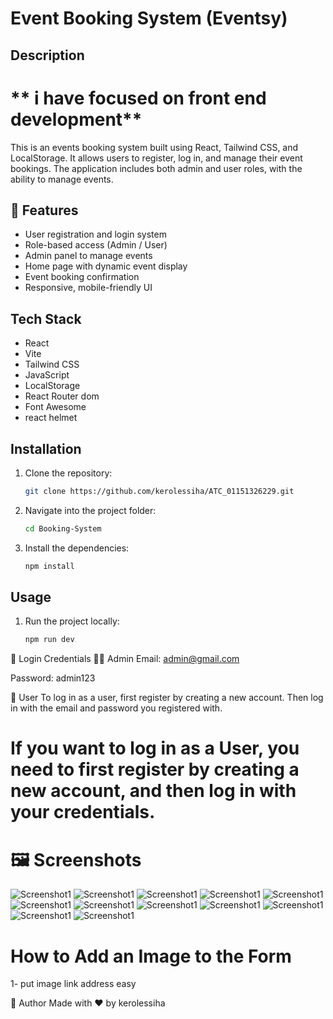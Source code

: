 # Event Booking System (Eventsy)

## Description

# ** i have focused on front end development**

This is an events booking system built using React, Tailwind CSS, and LocalStorage. It allows users to register, log in, and manage their event bookings. The application includes both admin and user roles, with the ability to manage events.

## 🎯 Features

- User registration and login system
- Role-based access (Admin / User)
- Admin panel to manage events
- Home page with dynamic event display
- Event booking confirmation
- Responsive, mobile-friendly UI

## Tech Stack

- React
- Vite
- Tailwind CSS
- JavaScript
- LocalStorage
- React Router dom
- Font Awesome
- react helmet

## Installation

1. Clone the repository:
   ```bash
   git clone https://github.com/kerolessiha/ATC_01151326229.git
   ```
2. Navigate into the project folder:
   ```bash
   cd Booking-System
   ```
3. Install the dependencies:
   ```bash
   npm install
   ```

## Usage

1. Run the project locally:

   ```bash
   npm run dev
   ```

🔐 Login Credentials
👨‍💼 Admin
Email: admin@gmail.com

Password: admin123

👤 User
To log in as a user, first register by creating a new account. Then log in with the email and password you registered with.

# If you want to log in as a User, you need to first register by creating a new account, and then log in with your credentials.

# 🖼 Screenshots

![Screenshot1](/src/assets/screenshoots/Register%20page.png)
![Screenshot1](/src/assets/screenshoots/Login%20page.png)
![Screenshot1](/src/assets/screenshoots/Home%20page%201.png)
![Screenshot1](/src/assets/screenshoots/Home%20page%202.png)
![Screenshot1](/src/assets/screenshoots/Home%20page%203.png)
![Screenshot1](/src/assets/screenshoots/Events%20page%201.png)
![Screenshot1](/src/assets/screenshoots/Events%20page%202.png)
![Screenshot1](/src/assets/screenshoots/Admin%20page%201.png)
![Screenshot1](/src/assets/screenshoots/admin%20page%202.png)
![Screenshot1](/src/assets/screenshoots/congratulations%20page.png)
![Screenshot1](/src/assets/screenshoots/not%20found%20page.png)
![Screenshot1](/src/assets/screenshoots/Event%20Details%20page.png)

# How to Add an Image to the Form

1- put image link address easy

🙌 Author
Made with ❤️ by kerolessiha
